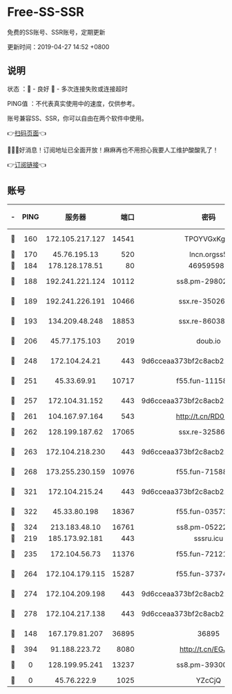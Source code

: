 # Free-SS-SSR

免费的SS账号、SSR账号，定期更新

更新时间：2019-04-27 14:52 +0800

## 说明

状态     ：🙂 - 良好 🙁 - 多次连接失败或连接超时

PING值   ：不代表真实使用中的速度，仅供参考。

账号兼容SS、SSR，你可以自由在两个软件中使用。

👉[扫码页面](https://liesauer.github.io/Free-SS-SSR/)👈

🎉🎉🎉好消息！订阅地址已全面开放！麻麻再也不用担心我要人工维护酸酸乳了！

👉[订阅链接](https://www.liesauer.net/yogurt/subscribe?ACCESS_TOKEN=DAYxR3mMaZAsaqUb)👈

## 账号

|-|PING|服务器|端口|密码|加密方式|区域|
|:----:|:----:|:-----:|-----:|:----:|:----:|:----:|
|🙂|160|172.105.217.127|14541|TPOYVGxKglpi|aes-256-cfb|JP|
|🙂|170|45.76.195.13|520|lncn.orgss5|rc4|JP|
|🙂|184|178.128.178.51|80|469595985|chacha20|US|
|🙂|188|192.241.221.124|10112|ss8.pm-29802599|aes-256-cfb|US|
|🙂|189|192.241.226.191|10466|ssx.re-35026033|aes-256-cfb|US|
|🙂|193|134.209.48.248|18853|ssx.re-86038973|aes-256-cfb|US|
|🙂|206|45.77.175.103|2019|doub.io|aes-128-ctr|SG|
|🙂|248|172.104.24.21|443|9d6cceaa373bf2c8acb22e60b6a58be6|aes-256-cfb|US|
|🙂|251|45.33.69.91|10717|f55.fun-11158314|aes-256-cfb|US|
|🙂|257|172.104.31.152|443|9d6cceaa373bf2c8acb22e60b6a58be6|aes-256-cfb|US|
|🙂|261|104.167.97.164|543|http://t.cn/RD0D7sx|rc4-md5|CA|
|🙂|262|128.199.187.62|17065|ssx.re-32586020|aes-256-cfb|SG|
|🙂|263|172.104.218.230|443|9d6cceaa373bf2c8acb22e60b6a58be6|aes-256-cfb|US|
|🙂|268|173.255.230.159|10976|f55.fun-71588324|aes-256-cfb|US|
|🙂|321|172.104.215.24|443|9d6cceaa373bf2c8acb22e60b6a58be6|aes-256-cfb|US|
|🙂|322|45.33.80.198|18367|f55.fun-03573008|aes-256-cfb|US|
|🙂|324|213.183.48.10|16761|ss8.pm-05222807|rc4-md5|RU|
|🙂|219|185.173.92.181|443|sssru.icu|rc4-md5|RU|
|🙂|235|172.104.56.73|11376|f55.fun-72121138|aes-256-cfb|SG|
|🙂|264|172.104.179.115|15287|f55.fun-37374553|aes-256-cfb|SG|
|🙂|274|172.104.209.198|443|9d6cceaa373bf2c8acb22e60b6a58be6|aes-256-cfb|US|
|🙂|278|172.104.217.138|443|9d6cceaa373bf2c8acb22e60b6a58be6|aes-256-cfb|US|
|🙁|148|167.179.81.207|36895|36895|aes-256-cfb|JP|
|🙁|394|91.188.223.72|8080|http://t.cn/EGJIyrl|rc4-md5|RU|
|🙁|0|128.199.95.241|13237|ss8.pm-39300610|aes-256-cfb|SG|
|🙁|0|45.76.222.9|1025|YZcCjQ|rc4-md5|JP|
